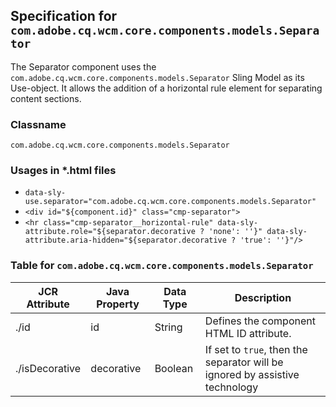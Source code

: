 <!-- AIGenVersion(dec09e082e, generalsystemmessage.prompt-1.0, generateModelAttributeList.md-1.4, README.md-c3d04d41b3, separator.html-bd91b49ac4) -->

Specification for `com.adobe.cq.wcm.core.components.models.Separator`
---

The Separator component uses the `com.adobe.cq.wcm.core.components.models.Separator` Sling Model as its Use-object. It allows the addition of a horizontal rule element for separating content sections.

### Classname
`com.adobe.cq.wcm.core.components.models.Separator`

### Usages in *.html files
- `data-sly-use.separator="com.adobe.cq.wcm.core.components.models.Separator"`
- `<div id="${component.id}" class="cmp-separator">`
- `<hr class="cmp-separator__horizontal-rule" data-sly-attribute.role="${separator.decorative ? 'none': ''}" data-sly-attribute.aria-hidden="${separator.decorative ? 'true': ''}"/>`

### Table for `com.adobe.cq.wcm.core.components.models.Separator`

| JCR Attribute | Java Property | Data Type | Description                                                                 |
|---------------|---------------|-----------|-----------------------------------------------------------------------------|
| ./id          | id            | String    | Defines the component HTML ID attribute.                                    |
| ./isDecorative| decorative    | Boolean   | If set to `true`, then the separator will be ignored by assistive technology|